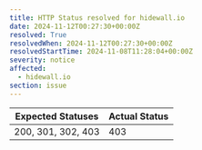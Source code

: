 ```yaml
---
title: HTTP Status resolved for hidewall.io
date: 2024-11-12T00:27:30+00:00Z
resolved: True
resolvedWhen: 2024-11-12T00:27:30+00:00Z
resolvedStartTime: 2024-11-08T11:28:04+00:00Z
severity: notice
affected:
  - hidewall.io
section: issue
---
```


| Expected Statuses | Actual Status  |
|-------------------|----------------|
| 200, 301, 302, 403 | 403 |
